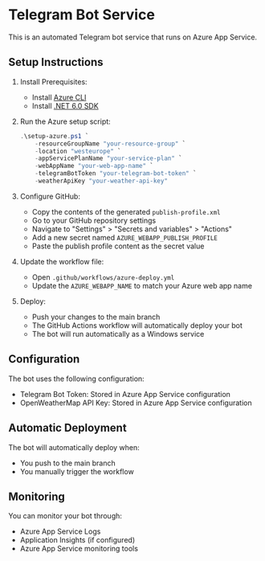 # Telegram Bot Service

This is an automated Telegram bot service that runs on Azure App Service.

## Setup Instructions

1. Install Prerequisites:
   - Install [Azure CLI](https://docs.microsoft.com/en-us/cli/azure/install-azure-cli)
   - Install [.NET 6.0 SDK](https://dotnet.microsoft.com/download/dotnet/6.0)

2. Run the Azure setup script:
   ```powershell
   .\setup-azure.ps1 `
       -resourceGroupName "your-resource-group" `
       -location "westeurope" `
       -appServicePlanName "your-service-plan" `
       -webAppName "your-web-app-name" `
       -telegramBotToken "your-telegram-bot-token" `
       -weatherApiKey "your-weather-api-key"
   ```

3. Configure GitHub:
   - Copy the contents of the generated `publish-profile.xml`
   - Go to your GitHub repository settings
   - Navigate to "Settings" > "Secrets and variables" > "Actions"
   - Add a new secret named `AZURE_WEBAPP_PUBLISH_PROFILE`
   - Paste the publish profile content as the secret value

4. Update the workflow file:
   - Open `.github/workflows/azure-deploy.yml`
   - Update the `AZURE_WEBAPP_NAME` to match your Azure web app name

5. Deploy:
   - Push your changes to the main branch
   - The GitHub Actions workflow will automatically deploy your bot
   - The bot will run automatically as a Windows service

## Configuration

The bot uses the following configuration:
- Telegram Bot Token: Stored in Azure App Service configuration
- OpenWeatherMap API Key: Stored in Azure App Service configuration

## Automatic Deployment

The bot will automatically deploy when:
- You push to the main branch
- You manually trigger the workflow

## Monitoring

You can monitor your bot through:
- Azure App Service Logs
- Application Insights (if configured)
- Azure App Service monitoring tools
